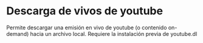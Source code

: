 # Descarga de vivos de youtube
Permite descargar una emisión en vivo de youtube (o contenido on-demand) hacia un archivo local.
Requiere la instalación previa de youtube.dl
